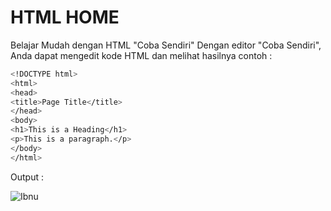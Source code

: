 # HTML HOME
Belajar Mudah dengan HTML "Coba Sendiri"
Dengan editor "Coba Sendiri", Anda dapat mengedit kode HTML dan melihat hasilnya
contoh :
```sh
<!DOCTYPE html>
<html>
<head>
<title>Page Title</title>
</head>
<body>
<h1>This is a Heading</h1>
<p>This is a paragraph.</p>
</body>
</html> 
```
Output :



![Ibnu](https://github.com/uin-unit/docs-html/blob/main/images/html-home.png)
